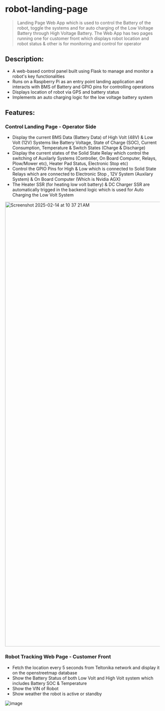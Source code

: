 # robot-landing-page
> Landing Page Web App which is used to control the Battery of the robot, toggle the systems and for auto charging of the Low Voltage Battery through High Voltage Battery.
> The Web App has two pages running one for customer front which displays robot location and robot status & other is for monitoring and control for operator

## Description:
- A web-based control panel built using Flask to manage and monitor a robot's key functionalities
- Runs on a Raspberry Pi as an entry point landing application and interacts with BMS of Battery and GPIO pins for controlling operations
- Displays location of robot via GPS and battery status
- Implements an auto charging logic for the low voltage battery system

## Features:
### Control Landing Page - Operator Side
- Display the current BMS Data (Battery Data) of High Volt (48V) & Low Volt (12V) Systems like Battery Voltage, State of Charge (SOC), Current Consumption, Temperature & Switch States (Charge & Discharge)
- Display the current states of the Solid State Relay which control the switching of Auxilarly Systems (Controller, On Board Computer, Relays, Plow/Mower etc), Heater Pad Status, Electronic Stop etc)
- Control the GPIO Pins for High & Low which is connected to Solid State Relays which are connected to Electronic Stop , 12V System (Auxilary System) & On Board Computer (Which is Nvidia AGX)
- The Heater SSR (for heating low volt battery) & DC Charger SSR are automatically trigged in the backend logic which is used for Auto Charging the Low Volt System

<img width="1444" alt="Screenshot 2025-02-14 at 10 37 21 AM" src="https://github.com/user-attachments/assets/191b06db-235a-49a5-b9f4-e77a21903d99" />



### Robot Tracking Web Page - Customer Front
- Fetch the location every 5 seconds from Teltonika network and display it on the openstreetmap database
- Show the Battery Status of both Low Volt and High Volt system which includes Battery SOC & Temperature
- Show the VIN of Robot
- Show weather the robot is active or standby

![image](https://github.com/user-attachments/assets/853658d1-c27f-4311-9abc-0a8446d566f3)

